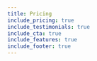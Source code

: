 ```yaml
---
title: Pricing
include_pricing: true
include_testimonials: true
include_cta: true
include_features: true
include_footer: true
---
```

